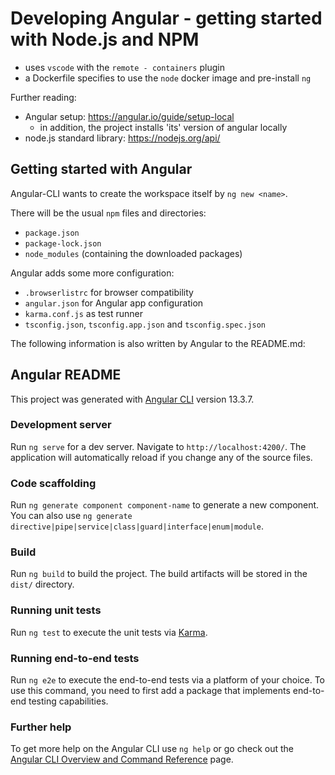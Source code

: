 # Developing Angular - getting started with Node.js and NPM

- uses `vscode` with the `remote - containers` plugin
- a Dockerfile specifies to use the `node` docker image and pre-install `ng`

Further reading:
- Angular setup: https://angular.io/guide/setup-local
  - in addition, the project installs 'its' version of angular locally
- node.js standard library: https://nodejs.org/api/

## Getting started with Angular

Angular-CLI wants to create the workspace itself by `ng new <name>`.

There will be the usual `npm` files and directories:
- `package.json`
- `package-lock.json`
- `node_modules` (containing the downloaded packages)

Angular adds some more configuration:
- `.browserlistrc` for browser compatibility
- `angular.json` for Angular app configuration
- `karma.conf.js` as test runner
- `tsconfig.json`, `tsconfig.app.json` and `tsconfig.spec.json`

The following information is also written by Angular to the README.md:

## Angular README

This project was generated with [Angular CLI](https://github.com/angular/angular-cli) version 13.3.7.

### Development server

Run `ng serve` for a dev server. Navigate to `http://localhost:4200/`. The application will automatically reload if you change any of the source files.

### Code scaffolding

Run `ng generate component component-name` to generate a new component. You can also use `ng generate directive|pipe|service|class|guard|interface|enum|module`.

### Build

Run `ng build` to build the project. The build artifacts will be stored in the `dist/` directory.

### Running unit tests

Run `ng test` to execute the unit tests via [Karma](https://karma-runner.github.io).

### Running end-to-end tests

Run `ng e2e` to execute the end-to-end tests via a platform of your choice. To use this command, you need to first add a package that implements end-to-end testing capabilities.

### Further help

To get more help on the Angular CLI use `ng help` or go check out the [Angular CLI Overview and Command Reference](https://angular.io/cli) page.
